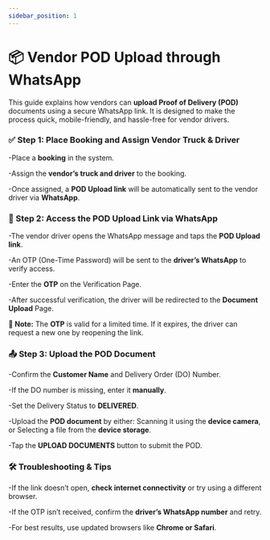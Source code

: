 ```yaml
---
sidebar_position: 1
---
```


# 📦 Vendor POD Upload through WhatsApp

This guide explains how vendors can **upload Proof of Delivery (POD)** documents using a secure WhatsApp link. It is designed to make the process quick, mobile-friendly, and hassle-free for vendor drivers.

### ✅ Step 1: Place Booking and Assign Vendor Truck & Driver

-Place a **booking** in the system.

-Assign the **vendor’s truck and driver** to the booking.

-Once assigned, a **POD Upload link** will be automatically sent to the vendor driver via **WhatsApp**.

### 📲 Step 2: Access the POD Upload Link via WhatsApp

-The vendor driver opens the WhatsApp message and taps the **POD Upload link**.

-An OTP (One-Time Password) will be sent to the **driver’s WhatsApp** to verify access.

-Enter the **OTP** on the Verification Page.

-After successful verification, the driver will be redirected to the **Document Upload** Page.

**🔐 Note:** The **OTP** is valid for a limited time. If it expires, the driver can request a new one by reopening the link.

### 📤 Step 3: Upload the POD Document

-Confirm the **Customer Name** and Delivery Order (DO) Number.

-If the DO number is missing, enter it **manually**.

-Set the Delivery Status to **DELIVERED**.

-Upload the **POD document** by either:
     Scanning it using the **device camera**, or
     Selecting a file from the **device storage**.

-Tap the **UPLOAD DOCUMENTS** button to submit the POD.

### 🛠 Troubleshooting & Tips

-If the link doesn’t open, **check internet connectivity** or try using a different browser.

-If the OTP isn’t received, confirm the **driver’s WhatsApp number** and retry.

-For best results, use updated browsers like **Chrome or Safari**.